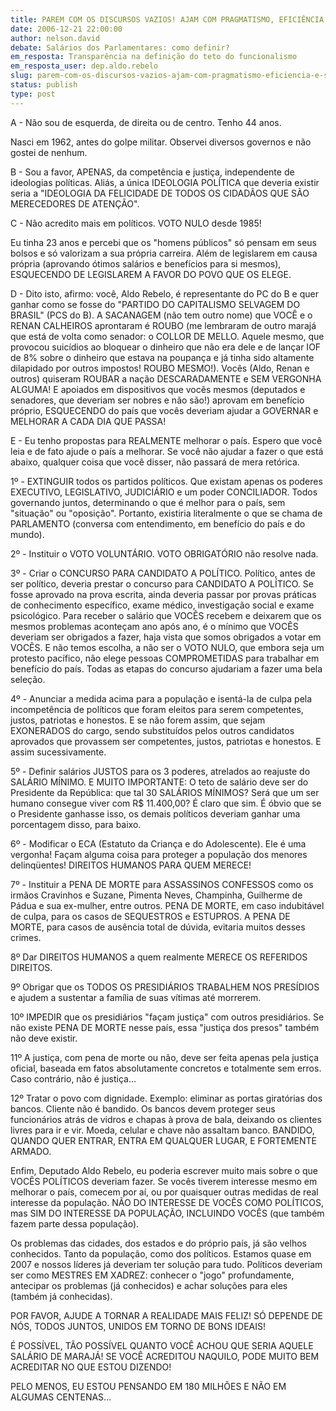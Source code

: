 ```yaml
---
title: PAREM COM OS DISCURSOS VAZIOS! AJAM COM PRAGMATISMO, EFICIÊNCIA E SIMPLICIDADE! SEJAM COMPETENTES, JUSTOS, PATRIOTAS E HONESTOS!
date: 2006-12-21 22:00:00
author: nelson.david
debate: Salários dos Parlamentares: como definir?
em_resposta: Transparência na definição do teto do funcionalismo
em_resposta_user: dep.aldo.rebelo
slug: parem-com-os-discursos-vazios-ajam-com-pragmatismo-eficiencia-e-simplicidade-sejam-competentes-justos-patriotas-e-honestos
status: publish 
type: post
---
```


A - Não sou de esquerda, de direita ou de centro. Tenho 44 anos.   

Nasci em 1962, antes do golpe militar. Observei diversos governos e não gostei de nenhum.   

  

B - Sou a favor, APENAS, da competência e justiça, independente de ideologias políticas. Aliás, a única IDEOLOGIA POLÍTICA que deveria existir seria a "IDEOLOGIA DA FELICIDADE DE TODOS OS CIDADÃOS QUE SÃO MERECEDORES DE ATENÇÃO".   

  

C - Não acredito mais em políticos. VOTO NULO desde 1985!  

Eu tinha 23 anos e percebi que os "homens públicos" só pensam em seus bolsos e só valorizam a sua própria carreira. Além de legislarem em causa própria (aprovando ótimos salários e benefícios para si mesmos), ESQUECENDO DE LEGISLAREM A FAVOR DO POVO QUE OS ELEGE.   

  

D - Dito isto, afirmo: você, Aldo Rebelo, é representante do PC do B e quer ganhar como se fosse do "PARTIDO DO CAPITALISMO SELVAGEM DO BRASIL" (PCS do B). A SACANAGEM (não tem outro nome) que VOCÊ e o RENAN CALHEIROS aprontaram é ROUBO (me lembraram de outro marajá que está de volta como senador: o COLLOR DE MELLO. Aquele mesmo, que provocou suicídios ao bloquear o dinheiro que não era dele e de lançar IOF de 8% sobre o dinheiro que estava na poupança e já tinha sido altamente dilapidado por outros impostos! ROUBO MESMO!). Vocês (Aldo, Renan e outros) quiseram ROUBAR a nação DESCARADAMENTE e SEM VERGONHA ALGUMA! E apoiados em dispositivos que vocês mesmos (deputados e senadores, que deveriam ser nobres e não são!) aprovam em benefício próprio, ESQUECENDO do país que vocês deveriam ajudar a GOVERNAR e MELHORAR A CADA DIA QUE PASSA!   

  

E - Eu tenho propostas para REALMENTE melhorar o país. Espero que você leia e de fato ajude o país a melhorar. Se você não ajudar a fazer o que está abaixo, qualquer coisa que você disser, não passará de mera retórica.   

1º - EXTINGUIR todos os partidos políticos. Que existam apenas os poderes EXECUTIVO, LEGISLATIVO, JUDICIÁRIO e um poder CONCILIADOR. Todos governando juntos, determinando o que é melhor para o país, sem "situação" ou "oposição". Portanto, existiria literalmente o que se chama de PARLAMENTO (conversa com entendimento, em benefício do país e do mundo).   

  

2º - Instituir o VOTO VOLUNTÁRIO. VOTO OBRIGATÓRIO não resolve nada.   

3º - Criar o CONCURSO PARA CANDIDATO A POLÍTICO. Político, antes de ser político, deveria prestar o concurso para CANDIDATO A POLÍTICO. Se fosse aprovado na prova escrita, ainda deveria passar por provas práticas de conhecimento específico, exame médico, investigação social e exame psicológico. Para receber o salário que VOCÊS recebem e deixarem que os mesmos problemas aconteçam ano após ano, é o mínimo que VOCÊS deveriam ser obrigados a fazer, haja vista que somos obrigados a votar em VOCÊS. E não temos escolha, a não ser o VOTO NULO, que embora seja um protesto pacífico, não elege pessoas COMPROMETIDAS para trabalhar em benefício do país. Todas as etapas do concurso ajudariam a fazer uma bela seleção.   

  

4º - Anunciar a medida acima para a população e isentá-la de culpa pela incompetência de políticos que foram eleitos para serem competentes, justos, patriotas e honestos. E se não forem assim, que sejam EXONERADOS do cargo, sendo substituídos pelos outros candidatos aprovados que provassem ser competentes, justos, patriotas e honestos. E assim sucessivamente.   

5º - Definir salários JUSTOS para os 3 poderes, atrelados ao reajuste do SALÁRIO MÍNIMO. E MUITO IMPORTANTE: O teto de salário deve ser do Presidente da República: que tal 30 SALÁRIOS MÍNIMOS? Será que um ser humano consegue viver com R$ 11.400,00? É claro que sim. É óbvio que se o Presidente ganhasse isso, os demais políticos deveriam ganhar uma porcentagem disso, para baixo.   

  

6º - Modificar o ECA (Estatuto da Criança e do Adolescente). Ele é uma vergonha! Façam alguma coisa para proteger a população dos menores delinqüentes! DIREITOS HUMANOS PARA QUEM MERECE!  

  

7º - Instituir a PENA DE MORTE para ASSASSINOS CONFESSOS como os irmãos Cravinhos e Suzane, Pimenta Neves, Champinha, Guilherme de Pádua e sua ex-mulher, entre outros. PENA DE MORTE, em caso indubitável de culpa, para os casos de SEQUESTROS e ESTUPROS. A PENA DE MORTE, para casos de ausência total de dúvida, evitaria muitos desses crimes.   

8º Dar DIREITOS HUMANOS a quem realmente MERECE OS REFERIDOS DIREITOS.   

  

9º Obrigar que os TODOS OS PRESIDIÁRIOS TRABALHEM NOS PRESÍDIOS e ajudem a sustentar a família de suas vítimas até morrerem.   

  

10º IMPEDIR que os presidiários "façam justiça" com outros presidiários. Se não existe PENA DE MORTE nesse país, essa "justiça dos presos" também não deve existir.   

  

11º A justiça, com pena de morte ou não, deve ser feita apenas pela justiça oficial, baseada em fatos absolutamente concretos e totalmente sem erros. Caso contrário, não é justiça...  

  

12º Tratar o povo com dignidade. Exemplo: eliminar as portas giratórias dos bancos. Cliente não é bandido. Os bancos devem proteger seus funcionários atrás de vidros e chapas à prova de bala, deixando os clientes livres para ir e vir. Moeda, celular e chave não assaltam banco. BANDIDO, QUANDO QUER ENTRAR, ENTRA EM QUALQUER LUGAR, E FORTEMENTE ARMADO.  

  

Enfim, Deputado Aldo Rebelo, eu poderia escrever muito mais sobre o que VOCÊS POLÍTICOS deveriam fazer. Se vocês tiverem interesse mesmo em melhorar o país, comecem por aí, ou por quaisquer outras medidas de real interesse da população. NÃO DO INTERESSE DE VOCÊS COMO POLÍTICOS, mas SIM DO INTERESSE DA POPULAÇÃO, INCLUINDO VOCÊS (que também fazem parte dessa população).  

  

Os problemas das cidades, dos estados e do próprio país, já são velhos conhecidos. Tanto da população, como dos políticos. Estamos quase em 2007 e nossos líderes já deveriam ter solução para tudo. Políticos deveriam ser como MESTRES EM XADREZ: conhecer o "jogo" profundamente, antecipar os problemas (já conhecidos) e achar soluções para eles (também já conhecidas).   

  

POR FAVOR, AJUDE A TORNAR A REALIDADE MAIS FELIZ! SÓ DEPENDE DE NÓS, TODOS JUNTOS, UNIDOS EM TORNO DE BONS IDEAIS!  

  

É POSSÍVEL, TÃO POSSÍVEL QUANTO VOCÊ ACHOU QUE SERIA AQUELE SALÁRIO DE MARAJÁ! SE VOCÊ ACREDITOU NAQUILO, PODE MUITO BEM ACREDITAR NO QUE ESTOU DIZENDO!  

  

PELO MENOS, EU ESTOU PENSANDO EM 180 MILHÕES E NÃO EM ALGUMAS CENTENAS...
